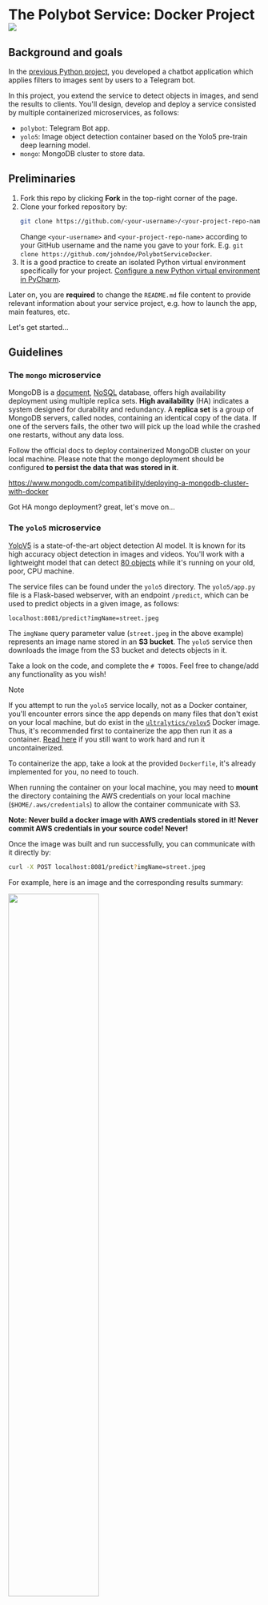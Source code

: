 # The Polybot Service: Docker Project [![][autotest_badge]][autotest_workflow]

## Background and goals

In the [previous Python project][PolybotServicePython], you developed a chatbot application which applies filters to images sent by users to a Telegram bot.

In this project, you extend the service to detect objects in images, and send the results to clients.
You'll design, develop and deploy a service consisted by multiple containerized microservices, as follows: 

- `polybot`: Telegram Bot app.
- `yolo5`: Image object detection container based on the Yolo5 pre-train deep learning model.
- `mongo`: MongoDB cluster to store data.

## Preliminaries

1. Fork this repo by clicking **Fork** in the top-right corner of the page. 
2. Clone your forked repository by:
   ```bash
   git clone https://github.com/<your-username>/<your-project-repo-name>
   ```
   Change `<your-username>` and `<your-project-repo-name>` according to your GitHub username and the name you gave to your fork. E.g. `git clone https://github.com/johndoe/PolybotServiceDocker`.
3. It is a good practice to create an isolated Python virtual environment specifically for your project. 
   [Configure a new Python virtual environment in PyCharm](https://www.jetbrains.com/help/pycharm/creating-virtual-environment.html).

Later on, you are **required** to change the `README.md` file content to provide relevant information about your service project, e.g. how to launch the app, main features, etc.

Let's get started...

## Guidelines

### The `mongo` microservice

MongoDB is a [document](https://www.mongodb.com/document-databases), [NoSQL](https://www.mongodb.com/nosql-explained/nosql-vs-sql) database, offers high availability deployment using multiple replica sets.
**High availability** (HA) indicates a system designed for durability and redundancy.
A **replica set** is a group of MongoDB servers, called nodes, containing an identical copy of the data.
If one of the servers fails, the other two will pick up the load while the crashed one restarts, without any data loss.

Follow the official docs to deploy containerized MongoDB cluster on your local machine. 
Please note that the mongo deployment should be configured **to persist the data that was stored in it**.

https://www.mongodb.com/compatibility/deploying-a-mongodb-cluster-with-docker

Got HA mongo deployment? great, let's move on...

### The `yolo5` microservice

[YoloV5](https://github.com/ultralytics/yolov5) is a state-of-the-art object detection AI model. It is known for its high accuracy object detection in images and videos.
You'll work with a lightweight model that can detect [80 objects](https://github.com/ultralytics/yolov5/blob/master/data/coco128.yaml) while it's running on your old, poor, CPU machine. 

The service files can be found under the `yolo5` directory.
The `yolo5/app.py` file is a Flask-based webserver, with an endpoint `/predict`, which can be used to predict objects in a given image, as follows:

```text
localhost:8081/predict?imgName=street.jpeg
```

The `imgName` query parameter value (`street.jpeg` in the above example) represents an image name stored in an **S3 bucket**. 
The `yolo5` service then downloads the image from the S3 bucket and detects objects in it. 

Take a look on the code, and complete the `# TODO`s. Feel free to change/add any functionality as you wish!

> [!NOTE]
> If you attempt to run the `yolo5` service locally, not as a Docker container, you'll encounter errors since the app depends on many files that don't exist on your local machine, but do exist in the [`ultralytics/yolov5`](https://hub.docker.com/r/ultralytics/yolov5) Docker image.  
> Thus, it's recommended first to containerize the app then run it as a container. [Read here](https://github.com/ultralytics/yolov5) if you still want to work hard and run it uncontainerized. 


To containerize the app, take a look at the provided `Dockerfile`, it's already implemented for you, no need to touch.

When running the container on your local machine, you may need to **mount** the directory containing the AWS credentials on your local machine (`$HOME/.aws/credentials`) to allow the container communicate with S3.

**Note: Never build a docker image with AWS credentials stored in it! Never commit AWS credentials in your source code! Never!**

Once the image was built and run successfully, you can communicate with it directly by:

```bash
curl -X POST localhost:8081/predict?imgName=street.jpeg
```

For example, here is an image and the corresponding results summary:

<img src="https://alonitac.github.io/DevOpsTheHardWay/img/docker_project_street.jpeg" width="60%">

```json
{
    "prediction_id": "9a95126c-f222-4c34-ada0-8686709f6432",
    "original_img_path": "data/photos/street.jpeg",
    "predicted_img_path": "static/data/9a95126c-f222-4c34-ada0-8686709f6432/street.jpeg",
    "labels": [
      {
        "class": "person",
        "cx": 0.0770833,
        "cy": 0.673675,
        "height": 0.0603291,
        "width": 0.0145833
      },
      {
        "class": "traffic light",
        "cx": 0.134375,
        "cy": 0.577697,
        "height": 0.0329068,
        "width": 0.0104167
      },
      {
        "class": "potted plant",
        "cx": 0.984375,
        "cy": 0.778793,
        "height": 0.095064,
        "width": 0.03125
      },
      {
        "class": "stop sign",
        "cx": 0.159896,
        "cy": 0.481718,
        "height": 0.0859232,
        "width": 0.053125
      },
      {
        "class": "car",
        "cx": 0.130208,
        "cy": 0.734918,
        "height": 0.201097,
        "width": 0.108333
      },
      {
        "class": "bus",
        "cx": 0.285417,
        "cy": 0.675503,
        "height": 0.140768,
        "width": 0.0729167
      }
    ],
    "time": 1692016473.2343626
}
```

The model detected a _person_, _traffic light_, _potted plant_, _stop sign_, _car_, and a _bus_. Try it yourself with different images.

### The `polybot` microservice

Now let's integrate the `polybot` microservice with the `yolo5`. The integration is done as follows:

1. Clients send images to the Telegram bot.
2. The `polybot` microservice receives the message, downloads the image to the local file system, and uploads it to an S3 bucket.
3. The `polybot` microservice then initiates an HTTP request to the `yolo5` microservice, and waits for the response. 
4. Once the response arrived, the `polybot` microservice parse the returned JSON and sends the results to the client, in any form you like.

Here is an end-to-end example of how it may look like:

<img src="https://alonitac.github.io/DevOpsTheHardWay/img/docker_project_polysample.jpg" width="30%">

You are highly encouraged to leverage your code implementation from the previous [Python project][PolybotServicePython], or alternatively, to use the code sample given to you under `polybot/` directory.
To get some guidance on how to implement the code, take a look at the `# TODO`s in `polybot/bot.py` file.

## Deploy the service for Prod and Dev in a single EC2 instance as a Docker Compose project

To simplify the deployment process, we'll create a Docker Compose project in the `docker-compose.yaml` file. 
This file will enable you to launch all 3 microservices with a single command: `docker compose up`.

Since **the same** `docker-compose.yaml` project file is being used **for both Prod and Dev envs**, 
avoid specifying manual env-related values. Instead, provide env-related values (e.g. bot token, image name and tag, bot URL) as environment variables using `.env` file.  

[An `.env` file in Docker Compose](https://docs.docker.com/compose/environment-variables/set-environment-variables/) is a text file used to define environment variables that available when running `docker compose up`. 

Here's an example of how your `.env` file might look like:

```text
# .env file

POLYBOT_IMG_NAME=polybot:v123
YOLO5_IMG_NAME=yolo5:v123
TELEGRAM_APP_URL=https://dev-bot.mydomain.click
```

And here's how you use it in the compose file:

```yaml
# docker-compose.yaml

services:
  polybot:
    image: ${POLYBOT_IMG_NAME}
```

That way you won't need to directly edit your `docker-compose.yaml` file each time you build a new version of your images.

Finally, deploy the compose project in a single `medium` Ubuntu EC2 instance with 20GB disk.
In general, you should have 2 different EC2 `medium` instances, one for Dev bot, one for Prod bot. 


#### Deployment notes

- You can expose the polybot to Telegram servers using you domain, as done in the previous project.
- Don't configure your compose file to build the images. Instead, push the `yolo5` and `polybot` images to a public DockerHub repo and use these images. 
- Attach an IAM role to your EC2 instance with the relevant permissions (E.g. read/write access to S3). Don't manage AWS credentials yourself, and never hard-code AWS credentials in the `docker-compose.yaml` file. 
- Don't hard-code your telegram token in the compose file, this is a sensitive data. [Read here](https://docs.docker.com/compose/use-secrets/) how to do it properly.  
- Build a robust code. Implement **retry** and **timeout** mechanism when needed, handle error properly. Test your app under failure - does the polybot keep work even if the yolo5 is down? Is yolo5 crashing when the mongo cluster is not initialize? etc...
- Strive to create your Docker images as small as possible.
- Try to automate the Mongo cluster initialization, so you don't need to manually connect to the container and initialize the cluster.
- Use `snyk` to search (and potentially clean) for any `HIGH` and `CRITICAL` security vulnerabilities.

## Integrate a simple CI/CD pipeline using GitHub Actions

The GitHub Actions workflows are already written for you and available under `.github/workflows/service-deploy-[dev|prod].yaml`. Take a moment to review it, and **customize it** according to your specific requirements.

   The workflow expects some secrets to be available:
   - Go to your project repository on GitHub, navigate to **Settings** > **Secrets and variables** > **Actions**.
   - Click on **New repository secret**.
   - Define the following secret values:
     - `DOCKERHUB_USERNAME` and `DOCKERHUB_PASSWORD` - Only if you use DockerHub to store images.
     - `EC2_SSH_PRIVATE_KEY` - The private key value to connect to your EC2.
     - `TELEGRAM_BOT_TOKEN` - The Telegram bot token.

Check that your CI/CD pipeline works properly for both Dev and Prod using the same Git flow used in the previous project.


## Submission

Once the **Polybot Service Deployment Dev** workflow is completed, the **Project auto-testing** workflow would be triggered automatically and test your project. 

So no further steps should be taken to pass the automated testing :-)

As always, if there are any failures, click on the failed job and **read the test logs carefully**. Fix your solution, commit and push again.

**Note:** Your EC2 instances should be running while the automated test is performed. **Don't forget to turn off the machines when you're done**.

## Good Luck


[autotest_badge]: ../../actions/workflows/project_auto_testing.yaml/badge.svg?event=push
[autotest_workflow]: ../../actions/workflows/project_auto_testing.yaml/
[github_actions]: ../../actions

[PolybotServicePython]: https://github.com/alonitac/PolybotServicePythonFursa
[docker_project_street]: https://alonitac.github.io/DevOpsTheHardWay/img/docker_project_street.jpeg
[docker_project_polysample]: https://alonitac.github.io/DevOpsTheHardWay/img/docker_project_polysample.jpg
